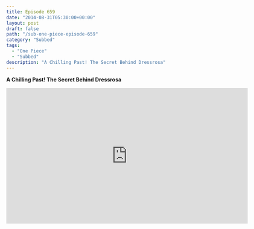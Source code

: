 ```yaml
---
title: Episode 659
date: "2014-08-31T05:30:00+00:00"
layout: post
draft: false
path: "/sub-one-piece-episode-659"
category: "Subbed"
tags:
  - "One Piece"
  - "Subbed"
description: "A Chilling Past! The Secret Behind Dressrosa"
---
```


**A Chilling Past! The Secret Behind Dressrosa**

<iframe width="640" height="360" src="https://www.rapidvideo.com/e/G6FRPG7J6Z" frameborder="0" marginwidth=0 marginheight=0 scrolling=no allowfullscreen></iframe>

